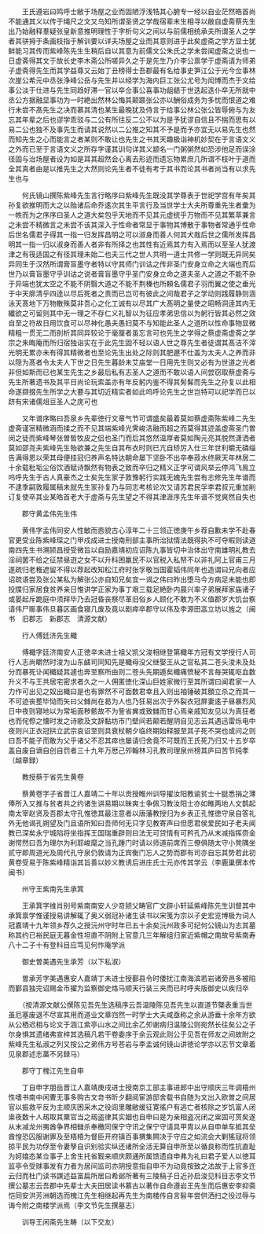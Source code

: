 <!-- { "loadSidebar": true } -->
　　王氏遵岩曰鸣呼士敝于场屋之业而固陋浮浅牿其心腑专一经以自业茫然皓首尚不能通其义以传于绳尺之文又乌知所谓圣贤之学哉宿辈末生相寻以敝自虚斋蔡先生出乃始融释羣疑张皇新意推明理性于字析句义之间以与前儒相统承夫所谓圣人之学者其骈拇于条画枝指于解训要以详夫场屋之业而其意则进乎此矣虚斋之学方显士犹鲜能习其传而紫峰陈先生生稍后自以其意为前儒文公朱氏之学未尝闻虚斋之说也一日虚斋得其文于故长史李木斋公所嗟异久之于是先生乃介李公禀学于虚斋请为师弟子虚斋得先生而其学益尊又云始丁丑榜得士吾郡最有名给事史笋江公于光今佥事林次崖公希元中丞张浄峰公岳与先生并以经学为海内巨工张公尤号为闳博而杰于文给事公淡于仕进与先生同趋好滞一官以卒佥事公喜事功龃龉于世迭起迭仆卒无所就中丞公方据融显事功为一时絶出然林公悔其颠踬张公亦以酬俗成务为多忧而恨道之难行未尝不髙先生之决而慕其清也某生最晚犹及侍言于给事公林公张公皆辱俯与为友忘其年辈之后也谬学乖驳与二公有所往反二公不以为是予犹谬自信且不揣而思有以易二公也独不及事先生而请其说然以二公推之知其不予是而予亦宜无以易先生也然而知先生之心而能言之者某则不敢让也先生之书其天趣极诣神机妙契在于言语文义之外而已至于言语文义之所存字谨其训句详其义颛名一门粥粥然如恐涉他足而误涂径固与治场屋者设为如是耳其超然会心离去形迹而遗忘物累庶几所谓不枝叶于道而全其真者由是以推先生之大然则论先生者不徒有考于其书而论其书者尚当有以求先生也与

　　何氏镜山撰陈紫峰先生言行略序曰紫峰先生既没其学尊表于世祀学宫有年矣其孙复欲推明而大之以贻诸后命乔逺次其生平言行及当世学士大夫所尊重先生者彚为一帙而为之序序曰圣人之道大矣包乎天地而不见其元虚统乎万物而不见其繁萃兼言之未尝不精微言之未尝不该其深入于性命者常显于事物其博散于事物者常通乎性命后世名儒君子得其一指一归发挥昌明之可以淑身而善人何其犬哉后世之儒所发挥昌明其一指一归以淑身而善人者非有所择之也其性有近焉其力有入焉而以至圣人犹渡津之有筏适国之有径其理未始二也夫三代之世人共明一道士共修一学则既无异同矣异同生于汉然所谓膏盲墨守者特以守其师门训诂之传非圣门安身立命之大端也而后世乃以膏盲墨守乎训诂之说者膏盲墨守乎圣门安身立命之道夫圣人之道之不能不杂于异端也犹太空之不能不阴翳大道之不能不荆榛也所頼名儒君子羽而翼之使之垂光于中天廓清乎四逹以尽后死者之责而已岂可有彼此之间哉君子之学动则践履静则涵泳天髙地下万物散殊莫非吾心之化工诚有以尽其广大髙明之量使之昭畅洞逹其内无纎欲之可留则其中无一理之不存仁义礼智以为征应孝弟忠信以为躬行皆其必然之效自至之符故日用饮食可以尽神化愚夫愚妇莫不与知能此圣人之道所以性命事物显微精粗一贯无二而剖析其同异较论于毫厘者虽忘言可也先生之学得之蔡虚斋虚斋之学宗之朱晦庵而所归宿独诣实在于此先生固不轻以语人世之尊先生者徒谓其髙洁不滓光明无累亦未有得其精微者也至论先生出处之际则其肥遯不仕盖为太夫人之养而非以隠为髙者令太夫人下世之日先生暮龄未艾庙堂一日用先生则又必有为世道之光者非但如斯而已也某生先生之乡最后私有志圣人之道而不敢以语人间尝窃取蔡虚斋与先生所著遗书及其平日尚论玩索盖亦有年反躬内鉴不得其髣髴而先生之孙复以此相命遂撷掇先生所学之大要与其切近精实者如此呜呼论先生之世岂特可以祀学而已以跻有宋诸儒俎豆圣人之庑可也

　　又年谱序略曰吾泉乡先辈徳行文章气节可谓盛矣最着莫如蔡虚斋陈紫峰二先生虚斋谨宻精微涵而揉之而不见其端紫峰光霁峻洁融而超之而莫得其迹盖虚斋圣门曽闵之徒而紫峰琴张曽晳牧皮之侣也圣门而后其悠然温厚者莫如陶元亮其脱然潇洒者莫如邵尧夫紫峰先生殆欲兼之先生自其布衣时则已亢自矫厉入仕三年世利皭无磷缁告满得恩以荣其母便挂冠归养声名特达朝命屡下坚卧不出卒奉菽水终厥天年林居二十余载秕垢尘俗饮酒赋诗飘然有物表之致而卒归之精义正学可谓风举云停鸿飞鳯立呜呼先生于古人真豪杰之士矣先生冡子敦豫躬行实践无媿先生尝有志修先生年谱而不逮季嗣敦履属稿未就先生冡孙复乃与同志考核论次又请苏君民孚李君叔元重加削订复使卒其业某皓首老大于虚斋与先生望之不得其津涯序先生年谱不觉爽然自失也

　　郡守黄孟伟先生伟

　　黄伟字孟伟同安人性敏而悫貌古心淳年二十三领正徳庚午乡荐自歉未学不赴春官更受业陈紫峰琛之门甲戍成进士授南刑部主事所治狱情法既得执不可夺暇则读道南四先生书溯颕昌授受微旨以自励嘉靖初应诏陈九事皆切中治体出守南雄明礼教去淫祠罢不给之征禁昼逰之女不以升科困羸民不以官税入私帑不以非礼阿上官甫三月遂疏归老稚遮留不得以荐起改知松江府时张孚敬当国霍韬伟同年也造谓曰兄向者应诏疏语尝及张公某私为解张公亦自知兄矣宜一谒之伟曰昨出堕马今方病足未能也即投牒归家居食贫养亲日惟讲学正家为事丁艰三载足絶卧内晨兴率子弟展拜家庙诸子或晏起斥跪庭中须拜毕乃去冠昏丧祭尽革旧俗乡人顾化不敢为不义值郡岁大饥台察请伟尸赈事伟旦暮区画食寝几废及竟以剧瘁卒郡守以伟及李源田嵓立坊以旌之（闽书　旧郡志　新郡志　清源文献）

　　行人傅廷济先生檝

　　傅檝字廷济南安人正徳辛未进士祖父凯父浚相继登第檝年方冠有文学授行人司行人志尚皭然时浚为山东鹾司同知先是檝母没父继娶王从之官私其二苍头浚未及处分而暴死讣闻檝疑其遽也奔至察所由则二苍头先期遁矣檝痛愤秘不言毎哭辄呕血数升义不与王共居宅密求者久之一人佣匿徳化深山巨姓家微行至其所谓曰闻君家一人力作可出见之奴出檝曰是也有罪然不可面数君幸且入则出袖锤破其顖立杀之而其一不可迹丧塟毕恸而矢曰父雠尚在曷为人也乃狂易出次于外裂衣冠屏妻逺子昼暴烈风日中夜则寝地以为常垢面秽骸故不为訾省兾或致雠而甘心焉亲戚知友见以为真狂者也而侘傺之懐时发之诗歌及文辞黏坊市门壁间若颠若醒阴自见志云其遇迅雷烁电中夜则兴正衣冠拱立武宗哀诏至则具衰杖朝夕临终期始释服至其子死不哭也或问之则曰吾不能子而敢为父乎诸父不忍其瘁也屡请归舍竟不可既而王氏死乃归又十五岁卒盖自废自谪自创自罚者三十九年万厯己夘翰林习孔教司理泉州榜其庐曰苦节纯孝（越章録）

　　教授蔡于省先生黄卷

　　蔡黄卷字子省晋江人嘉靖二十年以贡授睢州训导擢汝阳教谕贫士十脡悉捐之薄俸所入又推与贫者共之约诸生讲易期以昧爽士争佩习教汝阳士亦如睢两地人文鹊起南太宰赵贤及吾郡太守孔惟徳其最注意者以唐藩教授归为乡表正孔惟徳守泉自答礼外无他谒孔朔望及门且语所知曰吾师何无只字见教寄声曰但愿君侯爱民如子老夫闻教已深矣永宁城陷将坐指挥王国瑞重辟则曰法无可贷情有可矜孔乃从末减指挥赍金谢愕然曰吾为理尔为利耶峻麾之当孔踵门时请以师道前席而三僚俱随太守小凳隅坐贰守即周道光及周代孔守泉仍敦请为正宾衡门忘人之势而郡有司亦自忘其势若此初黄卷受易于陈紫峰精诣其旨善以妙义教诱后进庄氏士元亦传其学云（李鹿巢撰本传　闽书）

　　州守王紫南先生承箕

　　王承箕字维肖别号紫南南安人少竒颕父畴官广文辟小轩延紫峰陈先生训督其中承箕禀学惟谨授易讲解辄了奥义弱冠补诸生读书以宋笺为宗以子史宏览博极为词人冠嘉靖十九年领乡荐久之授沅州守时年已五十余矣沅州政多可纪何公镜山为志其墓称其约已裕民庭无暮金性坦直不阴附上官意几三年解组归家近紫帽之南故号紫南寿八十二子十有登科目应笃见何怍庵学派

　　御史曽美遇先生承芳（以下私淑）

　　曽承芳字美遇惠安人嘉靖丁未进士授鄞县令时倭扰江南海滨若岩诸旁邑多被陷而鄞县独完诏赐金币擢为监察御史烙马顺天行装三夹而已时呼夹版御史以疾归卒

　　（按清源文献公撰陈见吾先生选稿序云吾温陵陈见吾先生以直道节槩表重当世虽厄塞废退不尽宣其用而道业文章岿然一时学士大夫咸亟称之余从游垂十余年方欲从公栖迟相与论文于涵江紫亭山水之间比余乙夘谢病归温陵公则宛然长往矣公之子尔身惧其遗绪弗宣梓其选稿凡若干卷委序于余云观此则公于见吾在师友之间故附之紫峰先生私淑之列又按公之弟伟方号苍岩与李孟诚何镜山讲徳论学亦以志节文章着见泉郡述志藁不另録马）

　　郡守丁槐江先生自申

　　丁自申字朋岳晋江人嘉靖庚戌进士授南京工部主事进郎中出守顺庆三年调梧州性嗜书南中闲曹无事多购古文竒书昕夕翻阅宦游邸舍载书自随为文出入欧曽之间居官以振救平反为主顺庆困采木之役闾里雕敝缓征寛徭户有逃亡者核除之岁饥富人闭粜夜数十人刼取其粟官当之刼盗律其实姻也自申曰是为亲相盗况闭之粜固可贳矣遂从末减龙州夷酋争界相雠杀奉檄同保宁守讯之保宁守请具甲胄以从自申单车抵其垒酋惶恐囚服谢罪及至梧梧为督臣开府镇百事猬集闗决于守应之如流会大剿猺冦将领掠平民为功俘至令妻孥自识别验实纵还诸所全活无算自申所至以循良称而性抗直耻为妸嬆态某佥事子上舍生托省觐来顺庆颇通所属馈遗自申弗为礼曰君子爱人以徳耳监亭令受赇事发有力者为居间监司亦阴授意指自申不为动竟按致之法故于上官多迕云归而杜门读书譔述益富扁所居曰希邺所著有三陵稿子日近孙启浚见科目志李文节撰公墓志云吾郡中先辈士大夫田居读书慕古以著作自命遵岩王先生而后惠安李抑斋恺同安洪芳洲朝选而槐江先生相继起再先生为南楼传自言髫年尝供洒扫之役过辱与诲今附之南楼学派焉（李文节先生撰墓志）

　　训导王闲斋先生畴（以下交友）


